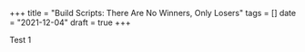 +++
title = "Build Scripts: There Are No Winners, Only Losers"
tags = []
date = "2021-12-04"
draft = true
+++

Test 1

